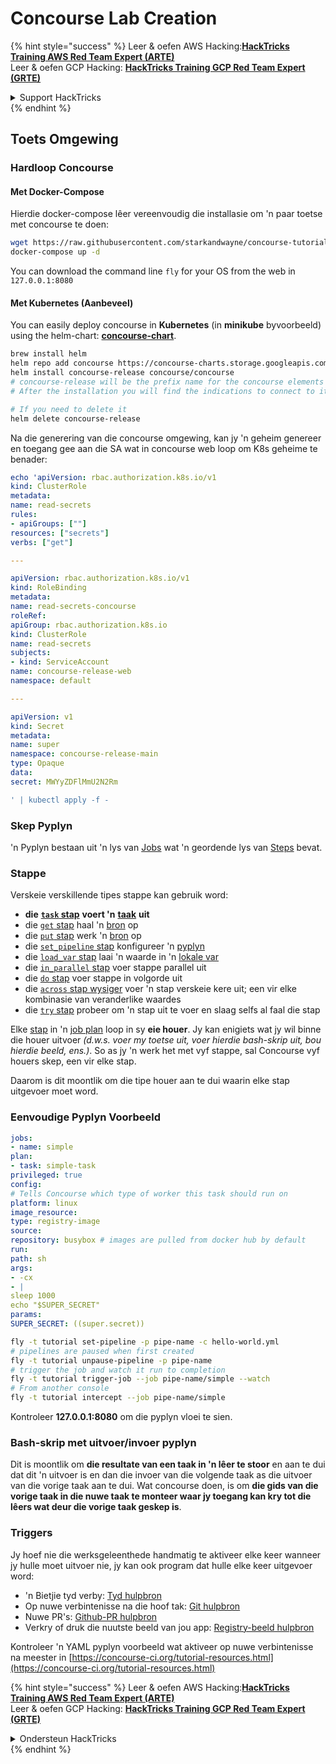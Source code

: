 # Concourse Lab Creation

{% hint style="success" %}
Leer & oefen AWS Hacking:<img src="../../.gitbook/assets/image (1) (1) (1).png" alt="" data-size="line">[**HackTricks Training AWS Red Team Expert (ARTE)**](https://training.hacktricks.xyz/courses/arte)<img src="../../.gitbook/assets/image (1) (1) (1).png" alt="" data-size="line">\
Leer & oefen GCP Hacking: <img src="../../.gitbook/assets/image (2).png" alt="" data-size="line">[**HackTricks Training GCP Red Team Expert (GRTE)**<img src="../../.gitbook/assets/image (2).png" alt="" data-size="line">](https://training.hacktricks.xyz/courses/grte)

<details>

<summary>Support HackTricks</summary>

* Kyk na die [**subskripsie planne**](https://github.com/sponsors/carlospolop)!
* **Sluit aan by die** 💬 [**Discord groep**](https://discord.gg/hRep4RUj7f) of die [**telegram groep**](https://t.me/peass) of **volg** ons op **Twitter** 🐦 [**@hacktricks\_live**](https://twitter.com/hacktricks_live)**.**
* **Deel hacking truuks deur PRs in te dien na die** [**HackTricks**](https://github.com/carlospolop/hacktricks) en [**HackTricks Cloud**](https://github.com/carlospolop/hacktricks-cloud) github repos.

</details>
{% endhint %}

## Toets Omgewing

### Hardloop Concourse

#### Met Docker-Compose

Hierdie docker-compose lêer vereenvoudig die installasie om 'n paar toetse met concourse te doen:
```bash
wget https://raw.githubusercontent.com/starkandwayne/concourse-tutorial/master/docker-compose.yml
docker-compose up -d
```
You can download the command line `fly` for your OS from the web in `127.0.0.1:8080`

#### Met Kubernetes (Aanbeveel)

You can easily deploy concourse in **Kubernetes** (in **minikube** byvoorbeeld) using the helm-chart: [**concourse-chart**](https://github.com/concourse/concourse-chart).
```bash
brew install helm
helm repo add concourse https://concourse-charts.storage.googleapis.com/
helm install concourse-release concourse/concourse
# concourse-release will be the prefix name for the concourse elements in k8s
# After the installation you will find the indications to connect to it in the console

# If you need to delete it
helm delete concourse-release
```
Na die generering van die concourse omgewing, kan jy 'n geheim genereer en toegang gee aan die SA wat in concourse web loop om K8s geheime te benader:
```yaml
echo 'apiVersion: rbac.authorization.k8s.io/v1
kind: ClusterRole
metadata:
name: read-secrets
rules:
- apiGroups: [""]
resources: ["secrets"]
verbs: ["get"]

---

apiVersion: rbac.authorization.k8s.io/v1
kind: RoleBinding
metadata:
name: read-secrets-concourse
roleRef:
apiGroup: rbac.authorization.k8s.io
kind: ClusterRole
name: read-secrets
subjects:
- kind: ServiceAccount
name: concourse-release-web
namespace: default

---

apiVersion: v1
kind: Secret
metadata:
name: super
namespace: concourse-release-main
type: Opaque
data:
secret: MWYyZDFlMmU2N2Rm

' | kubectl apply -f -
```
### Skep Pyplyn

'n Pyplyn bestaan uit 'n lys van [Jobs](https://concourse-ci.org/jobs.html) wat 'n geordende lys van [Steps](https://concourse-ci.org/steps.html) bevat.

### Stappe

Verskeie verskillende tipes stappe kan gebruik word:

* **die** [**`task` stap**](https://concourse-ci.org/task-step.html) **voert 'n** [**taak**](https://concourse-ci.org/tasks.html) **uit**
* die [`get` stap](https://concourse-ci.org/get-step.html) haal 'n [bron](https://concourse-ci.org/resources.html) op
* die [`put` stap](https://concourse-ci.org/put-step.html) werk 'n [bron](https://concourse-ci.org/resources.html) op
* die [`set_pipeline` stap](https://concourse-ci.org/set-pipeline-step.html) konfigureer 'n [pyplyn](https://concourse-ci.org/pipelines.html)
* die [`load_var` stap](https://concourse-ci.org/load-var-step.html) laai 'n waarde in 'n [lokale var](https://concourse-ci.org/vars.html#local-vars)
* die [`in_parallel` stap](https://concourse-ci.org/in-parallel-step.html) voer stappe parallel uit
* die [`do` stap](https://concourse-ci.org/do-step.html) voer stappe in volgorde uit
* die [`across` stap wysiger](https://concourse-ci.org/across-step.html#schema.across) voer 'n stap verskeie kere uit; een vir elke kombinasie van veranderlike waardes
* die [`try` stap](https://concourse-ci.org/try-step.html) probeer om 'n stap uit te voer en slaag selfs al faal die stap

Elke [stap](https://concourse-ci.org/steps.html) in 'n [job plan](https://concourse-ci.org/jobs.html#schema.job.plan) loop in sy **eie houer**. Jy kan enigiets wat jy wil binne die houer uitvoer _(d.w.s. voer my toetse uit, voer hierdie bash-skrip uit, bou hierdie beeld, ens.)_. So as jy 'n werk het met vyf stappe, sal Concourse vyf houers skep, een vir elke stap.

Daarom is dit moontlik om die tipe houer aan te dui waarin elke stap uitgevoer moet word.

### Eenvoudige Pyplyn Voorbeeld
```yaml
jobs:
- name: simple
plan:
- task: simple-task
privileged: true
config:
# Tells Concourse which type of worker this task should run on
platform: linux
image_resource:
type: registry-image
source:
repository: busybox # images are pulled from docker hub by default
run:
path: sh
args:
- -cx
- |
sleep 1000
echo "$SUPER_SECRET"
params:
SUPER_SECRET: ((super.secret))
```

```bash
fly -t tutorial set-pipeline -p pipe-name -c hello-world.yml
# pipelines are paused when first created
fly -t tutorial unpause-pipeline -p pipe-name
# trigger the job and watch it run to completion
fly -t tutorial trigger-job --job pipe-name/simple --watch
# From another console
fly -t tutorial intercept --job pipe-name/simple
```
Kontroleer **127.0.0.1:8080** om die pyplyn vloei te sien.

### Bash-skrip met uitvoer/invoer pyplyn

Dit is moontlik om **die resultate van een taak in 'n lêer te stoor** en aan te dui dat dit 'n uitvoer is en dan die invoer van die volgende taak as die uitvoer van die vorige taak aan te dui. Wat concourse doen, is om **die gids van die vorige taak in die nuwe taak te monteer waar jy toegang kan kry tot die lêers wat deur die vorige taak geskep is**.

### Triggers

Jy hoef nie die werksgeleenthede handmatig te aktiveer elke keer wanneer jy hulle moet uitvoer nie, jy kan ook program dat hulle elke keer uitgevoer word:

* 'n Bietjie tyd verby: [Tyd hulpbron](https://github.com/concourse/time-resource/)
* Op nuwe verbintenisse na die hoof tak: [Git hulpbron](https://github.com/concourse/git-resource)
* Nuwe PR's: [Github-PR hulpbron](https://github.com/telia-oss/github-pr-resource)
* Verkry of druk die nuutste beeld van jou app: [Registry-beeld hulpbron](https://github.com/concourse/registry-image-resource/)

Kontroleer 'n YAML pyplyn voorbeeld wat aktiveer op nuwe verbintenisse na meester in [https://concourse-ci.org/tutorial-resources.html](https://concourse-ci.org/tutorial-resources.html)

{% hint style="success" %}
Leer & oefen AWS Hacking:<img src="../../.gitbook/assets/image (1) (1) (1).png" alt="" data-size="line">[**HackTricks Training AWS Red Team Expert (ARTE)**](https://training.hacktricks.xyz/courses/arte)<img src="../../.gitbook/assets/image (1) (1) (1).png" alt="" data-size="line">\
Leer & oefen GCP Hacking: <img src="../../.gitbook/assets/image (2).png" alt="" data-size="line">[**HackTricks Training GCP Red Team Expert (GRTE)**<img src="../../.gitbook/assets/image (2).png" alt="" data-size="line">](https://training.hacktricks.xyz/courses/grte)

<details>

<summary>Ondersteun HackTricks</summary>

* Kontroleer die [**subskripsie planne**](https://github.com/sponsors/carlospolop)!
* **Sluit aan by die** 💬 [**Discord groep**](https://discord.gg/hRep4RUj7f) of die [**telegram groep**](https://t.me/peass) of **volg** ons op **Twitter** 🐦 [**@hacktricks\_live**](https://twitter.com/hacktricks_live)**.**
* **Deel hacking truuks deur PR's in te dien na die** [**HackTricks**](https://github.com/carlospolop/hacktricks) en [**HackTricks Cloud**](https://github.com/carlospolop/hacktricks-cloud) github repos.

</details>
{% endhint %}
